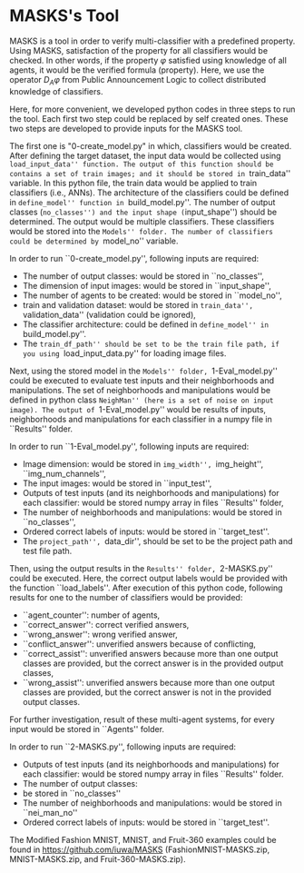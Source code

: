 # MASKS's Tool
MASKS is a tool in order to verify multi-classifier with a predefined property. Using MASKS, satisfaction of the property for all classifiers would be checked. In other words, if the property $\varphi$ satisfied using knowledge of all agents, it would be the verified formula (property). Here, we use the operator $D_A \varphi$ from Public Announcement Logic to collect distributed knowledge of classifiers. 

Here, for more convenient, we developed python codes in three steps to run the tool. Each first two step could be replaced by self created ones. These two steps are developed to provide inputs for the MASKS tool. 

The first one is "0-create_model.py" in which, classifiers would be created. After defining the target dataset, the input data would be collected using ``load_input_data'' function. The output of this function should be contains a set of train images; and it should be stored in ``train_data'' variable. In this python file, the train data would be applied to train classifiers (i.e.,  ANNs). The architecture of the classifiers could be defined in ``define_model'' function in ``build_model.py''. The number of output classes (``no_classes'') and the input shape (``input_shape'') should be determined. The output would be multiple classifiers. These classifiers would be stored into the ``Models'' folder. The number of classifiers could be determined by ``model_no'' variable.


In order to run ``0-create_model.py'', following inputs are required:
* The number of output classes: would be stored in ``no_classes'',
* The dimension of input images: would be stored in ``input_shape'',
* The number of agents to be created: would be stored in ``model_no'',
* train and validation dataset: would be stored in ``train_data'', ``validation_data'' (validation could be ignored),
* The classifier architecture: could be defined in ``define_model'' in ``build_model.py''.
* The ``train_df_path'' should be set to be the train file path, if you using ``load_input_data.py'' for loading image files.



Next, using the stored model in the ``Models'' folder, ``1-Eval_model.py'' could be executed to evaluate test inputs and their neighborhoods and manipulations. The set of neighborhoods and manipulations would be defined in python class ``NeighMan'' (here is a set of noise on input image). The output of ``1-Eval_model.py'' would be results of inputs, neighborhoods and manipulations  for each classifier in a numpy file in ``Results'' folder.


In order to run ``1-Eval_model.py'', following inputs are required:
* Image dimension:  would be stored in ``img_width'', ``img_height'', ``img_num_channels'',
* The input images: would be stored in ``input_test'',
* Outputs of test inputs (and its neighborhoods and manipulations) for each classifier: would be stored numpy array in files ``Results'' folder,
* The number of neighborhoods and manipulations: would be stored in ``no_classes'',
* Ordered correct labels of inputs: would be stored in ``target_test''.
* The ``project_path'', ``data_dir'',  should be set to be the project path and test file path.


Then, using the output results in the ``Results'' folder, ``2-MASKS.py'' could be executed. Here, the correct output labels would be provided with the function ``load_labels''. After execution of this python code, following results for one to the number of classifiers would be provided:

* ``agent_counter'': number of agents,
* ``correct_answer'': correct verified answers,
* ``wrong_answer'': wrong verified answer,
* ``conflict_answer'': unverified answers because of conflicting,
* ``correct_assist'': unverified answers because more than one output classes are provided, but the correct answer is in the provided output classes,
* ``wrong_assist'':  unverified answers because more than one output classes are provided, but the correct answer is not in the provided output classes.

For further investigation, result of these multi-agent systems, for every input would be stored in ``Agents'' folder.


In order to run ``2-MASKS.py'', following inputs are required:
* Outputs of test inputs (and its neighborhoods and manipulations) for each classifier: would be stored numpy array in files ``Results'' folder.
* The number of output classes:
* be stored in ``no_classes''
* The number of neighborhoods and manipulations: would be stored in ``nei_man_no''
* Ordered correct labels of inputs: would be stored in ``target_test''.

The Modified Fashion MNIST, MNIST, and Fruit-360 examples could be found in https://github.com/iuwa/MASKS (FashionMNIST-MASKS.zip, MNIST-MASKS.zip, and Fruit-360-MASKS.zip).
